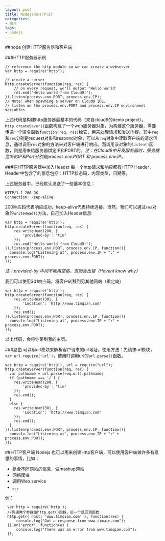 ```yaml
---
layout: post
title: Nodejs之HTTP(2)
categories: 
- 技术
tags:
- nodejs
---
```


##node 创建HTTP服务器和客户端

###HTTP服务器示例

	// reference the http module so we can create a webserver
	var http = require("http");
	
	// create a server
	http.createServer(function(req, res) {
	    // on every request, we'll output 'Hello world'
	    res.end("Hello world from Cloud9!");
	}).listen(process.env.PORT, process.env.IP);
	// Note: when spawning a server on Cloud9 IDE, 
	// listen on the process.env.PORT and process.env.IP environment variables


上述代码是构建http服务器最基本的代码（来自cloud9的demo project）。`http.createSever()`函数构建了一个web服务器对象，为构建这个服务器，需要传递一个匿名函数`function(req, res)`给它，用来处理请求和发送内容。其中`req`和`res`分别是request对象和respond对象，可以从`req`对象中读取客户端的请求信息，通过调用`res`对象的方法来对客户端进行响应。而调用该对象的`listen()`函数，则是用来给服务器绑定IP和PORT的。*注：在Cloud9中开发服务器时，服务器监听的IP和Port分别是process.env.PORT 和 process.env.IP。*

###在HTTP服务器中加入Header
每一个http请求和响应都有HTTP Header，Header中包含了的信息包括：HTTP状态码，内容类型，日期等。

上述服务器中，已经默认发送了一些基本信息：

	HTTP/1.1 200 OK
	Connection: keep-alive

200响应码代表响应成功，keep-alive代表持续连接。当然，我们可以通过`res`对象的`writeHead()`方法，自己加入Header信息:

	var http = require('http');
	http.createServer(function(req, res) {
		res.writeHead(200, {
			'provided-by': 'tim'
		});
	    res.end("Hello world from Cloud9!");
	}).listen(process.env.PORT, process.env.IP, function(){
	  console.log("Listening at", process.env.IP + ":" + process.env.PORT);
	});

*注：provided-by 中间不能用空格，否则会出错（Havent know why）*

我们可以使用301响应码，将客户转移到另其他网站（重定向）

	var http = require('http');
	http.createServer(function(req, res) {
		res.writeHead(301, {
			'Location': 'http://www.timqian.com'
		});
	    res.end();
	}).listen(process.env.PORT, process.env.IP, function(){
	  console.log("Listening at", process.env.IP + ":" + process.env.PORT);
	});

以上代码，会将你带到我的主页。

###路由
可以用url模块来解析客户请求的url地址，使用方法：先请求url模块，`var url require('url')`，使用时调用url的`url.parse()`函数。

	var http = require('http'), url = require("url");
	http.createServer(function(req, res) {
	  var pathname = url.parse(req.url).pathname;
	  if (pathname === '/') {
	    res.writeHead(200, {
  			'provided-by': 'tim'
  		});
	    res.end();	 
	  }
	  else {
  		res.writeHead(301, {
  			'Location': 'http://www.timqian.com'
  		});
	    res.end();	    
	  }
	}).listen(process.env.PORT, process.env.IP, function(){
	  console.log("Listening at", process.env.IP + ":" + process.env.PORT);
	});

##HTTP客户端
Nodejs 也可以用来创建Http客户端，可以使用客户端做许多有意思的事情，比如：

- 组合不同网站的信息，做mashup网站
- 网络爬虫
- 调用Web service
- 。。。

例：

	 var http = require('http');
	 //传递两个参数给http.get()函数，后一个是回调函数
	 http.get({ host: 'www.timqian.com' }, function(res) {
	     console.log("Got a response from www.timain.com");
	 }).on('error', function(e) {
	     console.log("There was an error from www.timqian.com");
	 });

